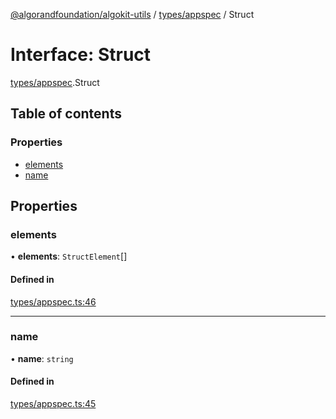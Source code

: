 [@algorandfoundation/algokit-utils](../README.md) / [types/appspec](../modules/types_appspec.md) / Struct

# Interface: Struct

[types/appspec](../modules/types_appspec.md).Struct

## Table of contents

### Properties

- [elements](types_appspec.Struct.md#elements)
- [name](types_appspec.Struct.md#name)

## Properties

### elements

• **elements**: `StructElement`[]

#### Defined in

[types/appspec.ts:46](https://github.com/algorandfoundation/algokit-utils-ts/blob/88a7c0f/src/types/appspec.ts#L46)

___

### name

• **name**: `string`

#### Defined in

[types/appspec.ts:45](https://github.com/algorandfoundation/algokit-utils-ts/blob/88a7c0f/src/types/appspec.ts#L45)
